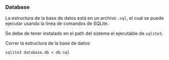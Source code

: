 ### Database

La estructura de la base de datos está en un archivo `.sql`, el cual se puede ejecutar
usando la línea de comandos de SQLite.

Se debe de tener instalado en el path del sistema el ejecutable de `sqlite3`.

Correr la estructura de la base de datos:

`sqlite3 database.db < db.sql`